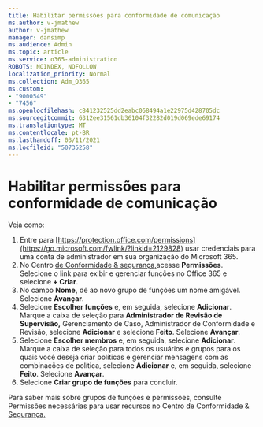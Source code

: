 ```yaml
---
title: Habilitar permissões para conformidade de comunicação
ms.author: v-jmathew
author: v-jmathew
manager: dansimp
ms.audience: Admin
ms.topic: article
ms.service: o365-administration
ROBOTS: NOINDEX, NOFOLLOW
localization_priority: Normal
ms.collection: Adm_O365
ms.custom:
- "9000549"
- "7456"
ms.openlocfilehash: c841232525dd2eabc068494a1e22975d428705dc
ms.sourcegitcommit: 6312ee31561db36104f32282d019d069ede69174
ms.translationtype: MT
ms.contentlocale: pt-BR
ms.lasthandoff: 03/11/2021
ms.locfileid: "50735258"
---
```

# <a name="enable-permissions-for-communication-compliance"></a>Habilitar permissões para conformidade de comunicação

Veja como:

1. Entre para [https://protection.office.com/permissions](https://go.microsoft.com/fwlink/?linkid=2129828) usar credenciais para uma conta de administrador em sua organização do Microsoft 365.
2. No Centro [de Conformidade & segurança,](https://go.microsoft.com/fwlink/?linkid=2101341)acesse **Permissões**. Selecione o link para exibir e gerenciar funções no Office 365 e selecione **\+ Criar**.
3. No campo **Nome,** dê ao novo grupo de funções um nome amigável. Selecione **Avançar**.
4. Selecione **Escolher funções** e, em seguida, selecione **Adicionar**. Marque a caixa de seleção para **Administrador de Revisão de Supervisão,** Gerenciamento de Caso, Administrador de Conformidade e Revisão, selecione **Adicionar** e selecione **Feito**.    Selecione **Avançar**.
5. Selecione **Escolher membros** e, em seguida, selecione **Adicionar**. Marque a caixa de seleção para todos os usuários e grupos para os quais você deseja criar políticas e gerenciar mensagens com as combinações de política, selecione **Adicionar** e, em seguida, selecione **Feito**. Selecione **Avançar**.
6. Selecione **Criar grupo de funções** para concluir.

Para saber mais sobre grupos de funções e permissões, consulte Permissões necessárias para usar recursos no Centro de Conformidade & [Segurança.](https://go.microsoft.com/fwlink/?linkid=2114184)
